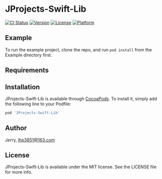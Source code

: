 # JProjects-Swift-Lib

[![CI Status](https://img.shields.io/travis/Jerry/JProjects-Swift-Lib.svg?style=flat)](https://travis-ci.org/Jerry/JProjects-Swift-Lib)
[![Version](https://img.shields.io/cocoapods/v/JProjects-Swift-Lib.svg?style=flat)](https://cocoapods.org/pods/JProjects-Swift-Lib)
[![License](https://img.shields.io/cocoapods/l/JProjects-Swift-Lib.svg?style=flat)](https://cocoapods.org/pods/JProjects-Swift-Lib)
[![Platform](https://img.shields.io/cocoapods/p/JProjects-Swift-Lib.svg?style=flat)](https://cocoapods.org/pods/JProjects-Swift-Lib)

## Example

To run the example project, clone the repo, and run `pod install` from the Example directory first.

## Requirements

## Installation

JProjects-Swift-Lib is available through [CocoaPods](https://cocoapods.org). To install
it, simply add the following line to your Podfile:

```ruby
pod 'JProjects-Swift-Lib'
```

## Author

Jerry, lhp3851@163.com

## License

JProjects-Swift-Lib is available under the MIT license. See the LICENSE file for more info.
